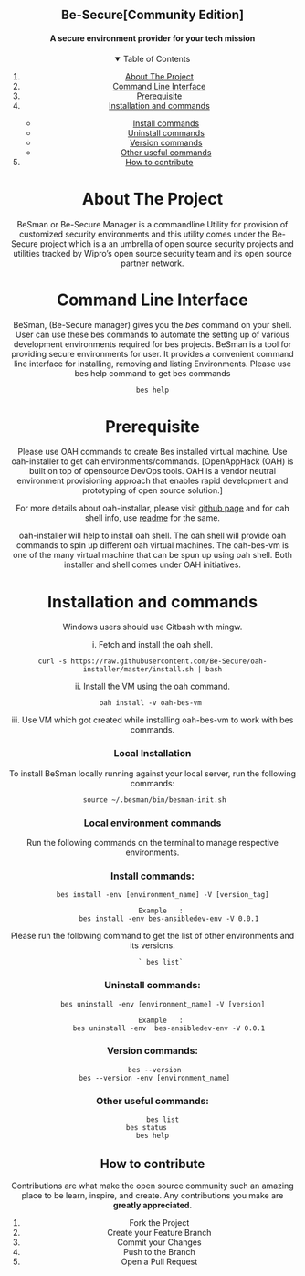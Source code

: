  <h2 align="center">Be-Secure[Community Edition]</h2>
   
<p> <center> <h4 align="center"> A secure environment provider for your tech mission </h4> </p>

<!-- TABLE OF CONTENTS -->
<details open="open">
  <summary>Table of Contents</summary>
  <ol>
    <li>
      <a href="#BeSman">About The Project</a>     
    </li>
    <li>
      <a href="#Command-Line-Interface">Command Line Interface</a></li>
    <li><a href="#Prerequisite">Prerequisite</a></li>	  
    <li><a href="#Installation-and-commands">Installation and commands</a></li>
	       <ul>
        <li><a href="#Install-commands">Install commands</a></li>
	<li><a href="#Uninstall-commands">Uninstall commands</a></li>
        <li><a href="#Version-commands">Version commands</a></li>
       <li><a href="#Other-useful-commands">Other useful commands</a></li>	       
      </ul>
    <li><a href="#How-to-contribute">How to contribute</a></li>
  </ol>
</details>


<!-- ABOUT THE PROJECT  -->
# About The Project 

BeSman or Be-Secure  Manager is a commandline Utility for provision of customized security environments and this utility comes under the Be-Secure project which is a an umbrella of open source security projects and utilities tracked by Wipro’s open source security team and its open source partner network.


<!-- GETTING STARTED -->
# Command Line Interface
BeSman, (Be-Secure manager) gives you the *bes* command on your shell. User can use these bes commands to automate the setting up of various development environments required for bes projects.
BeSman is a tool for providing secure environments for user. It provides a convenient command line interface for installing, removing and listing Environments. 
Please use bes help command to get bes commands
	
	bes help


# Prerequisite

Please use OAH commands to create Bes installed virtual machine. Use oah-installer to get oah environments/commands. 
[OpenAppHack (OAH) is built on top of opensource DevOps tools. OAH is a vendor neutral environment provisioning approach that enables rapid development and prototyping of open source solution.]

For more details about oah-installar, please visit [github page](https://github.com/Be-Secure/oah-installer/blob/master/README.md) and for oah shell info, use [readme](https://github.com/Be-Secure/oah-shell/blob/master/README.md) for the same.

oah-installer will help to install oah shell.  The oah shell will provide oah commands to spin up different oah virtual machines. The oah-bes-vm is one of the many virtual machine that can be spun up using oah shell. Both installer and shell comes under OAH initiatives. 


# Installation and commands  
Windows users should use Gitbash with mingw. 

i. Fetch and install the oah shell.
	
	curl -s https://raw.githubusercontent.com/Be-Secure/oah-installer/master/install.sh | bash

ii. Install the VM using the oah command.
	
	oah install -v oah-bes-vm 
	
iii. Use VM which got created while installing oah-bes-vm to work with bes commands. 
 

### Local Installation

To install BeSman locally running against your local server, run the following commands:


	 source ~/.besman/bin/besman-init.sh


### Local environment commands

Run the following commands on the terminal to manage respective environments.

### Install commands:

         bes install -env [environment_name] -V [version_tag]

        Example   :
            bes install -env bes-ansibledev-env -V 0.0.1

Please run the following command to get the list of other environments and its versions.

	   	` bes list`



### Uninstall commands:

         bes uninstall -env [environment_name] -V [version]

        Example   :
            bes uninstall -env  bes-ansibledev-env -V 0.0.1


### Version commands:

     bes --version
     bes --version -env [environment_name]

 
### Other useful commands:        

         bes list
         bes status        
         bes help     


<!-- CONTRIBUTING -->
## How to contribute
Contributions are what make the open source community such an amazing place to be learn, inspire, and create. Any contributions you make are **greatly appreciated**.

1. Fork the Project
2. Create your Feature Branch 
3. Commit your Changes
4. Push to the Branch
5. Open a Pull Request



